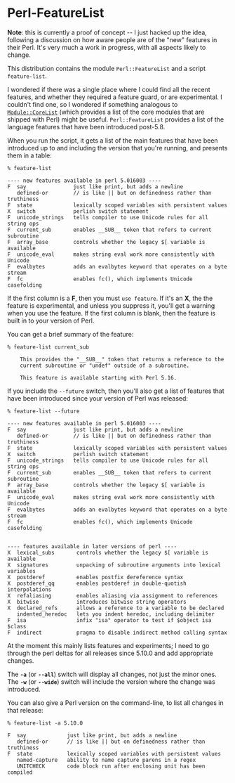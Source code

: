 
# Perl-FeatureList

**Note**: this is currently a proof of concept -- I just hacked up the idea,
following a discussion on how aware people are of the "new" features in their Perl.
It's very much a work in progress, with all aspects likely to change.

This distribution contains the module `Perl::FeatureList` and a script `feature-list`.

I wondered if there was a single place where I could find all the recent features,
and whether they required a feature guard, or are experimental.
I couldn't find one,
so I wondered if something analogous to [`Module::CoreList`](https://metacpan.org/pod/Module::CoreList)
(which provides a list of the core modules that are shipped with Perl)
might be useful.
`Perl::FeatureList` provides a list of the language features
that have been introduced post-5.8.

When you run the script, it gets a list of the main features that have been introduced up to
and including the version that you're running, and presents them in a table:

    % feature-list

    ---- new features available in perl 5.016003 ----
    F  say               just like print, but adds a newline
       defined-or        // is like || but on definedness rather than truthiness
    F  state             lexically scoped variables with persistent values
    X  switch            perlish switch statement
    F  unicode_strings   tells compiler to use Unicode rules for all string ops
    F  current_sub       enables __SUB__ token that refers to current subroutine
    F  array_base        controls whether the legacy $[ variable is available
    F  unicode_eval      makes string eval work more consistently with Unicode
    F  evalbytes         adds an evalbytes keyword that operates on a byte stream
    F  fc                enables fc(), which implements Unicode casefolding

If the first column is a **F**, then you must `use feature`.
If it's an **X**, the the feature is experimental,
and unless you suppress it, you'll get a warning when you use the feature.
If the first column is blank, then the feature is built in to your version of Perl.

You can get a brief summary of the feature:

    % feature-list current_sub

        This provides the "__SUB__" token that returns a reference to the
        current subroutine or "undef" outside of a subroutine.

        This feature is available starting with Perl 5.16.

If you include the `--future` switch, then you'll also get a list of
features that have been introduced since your version of Perl was released:

    % feature-list --future

    ---- new features available in perl 5.016003 ----
    F  say               just like print, but adds a newline
       defined-or        // is like || but on definedness rather than truthiness
    F  state             lexically scoped variables with persistent values
    X  switch            perlish switch statement
    F  unicode_strings   tells compiler to use Unicode rules for all string ops
    F  current_sub       enables __SUB__ token that refers to current subroutine
    F  array_base        controls whether the legacy $[ variable is available
    F  unicode_eval      makes string eval work more consistently with Unicode
    F  evalbytes         adds an evalbytes keyword that operates on a byte stream
    F  fc                enables fc(), which implements Unicode casefolding


    ---- features available in later versions of perl ----
    X  lexical_subs       controls whether the legacy $[ variable is available
    X  signatures         unpacking of subroutine arguments into lexical variables
    X  postderef          enables postfix dereference syntax
    X  postderef_qq       enables postderef in double-quotish interpolations
    X  refaliasing        enables aliasing via assignment to references
    X  bitwise            introduces bitwise string operators
    X  declared_refs      allows a reference to a variable to be declared
       indented_heredoc   lets you indent heredoc, including delimiter
    F  isa                infix "isa" operator to test if $object isa $class
    F  indirect           pragma to disable indirect method calling syntax

At the moment this mainly lists features and experiments;
I need to go through the perl deltas for all releases since 5.10.0
and add appropriate changes.

The **`-a`** (or **`--all`**) switch will display all changes, not just the minor ones.
The **`-w`** (or **`--wide`**) switch will include the version where the change was
introduced.

You can also give a Perl version on the command-line, to list all changes in that release:

    % feature-list -a 5.10.0

    F  say             just like print, but adds a newline
       defined-or      // is like || but on definedness rather than truthiness
    F  state           lexically scoped variables with persistent values
       named-capture   ability to name capture parens in a regex
       UNITCHECK       code block run after enclosing unit has been compiled

